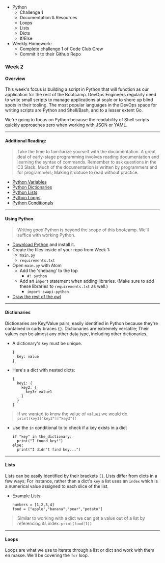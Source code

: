 - Python
  - Challenge 1
  - Documentation & Resources
  - Loops
  - Lists
  - Dicts
  - If/Else
- Weekly Homework:
  - Complete challenge 1 of Code Club Crew
  - Commit it to their Github Repo

### Week 2
#### Overview
This week's focus is building a script in Python that will function as our application for the rest of the Bootcamp. DevOps Engineers regularly need to write small scripts to manage applications at scale or to shore up blind spots in their tooling. The most popular languages in the DevOps space for writing scripts are Python and Shell/Bash, and to a lesser extent Go.

We're going to focus on Python because the readability of Shell scripts quickly approaches zero when working with JSON or YAML.

---

#### Additional Reading:
> Take the time to familiarize yourself with the documentation. A great deal of early-stage programming involves reading documentation and learning the syntax of commands. Remember to ask questions in the C3 Slack. Much of the documentation is written by programmers and for programmers; Making it obtuse to read without practice.

- [Python Variables](https://www.learnpython.org/en/Variables_and_Types)
- [Python Dictionaries](https://realpython.com/python-dicts/)
- [Python Lists](https://www.openbookproject.net/books/bpp4awd/ch03.html)
- [Python Loops](https://www.learnpython.org/en/Loops)
- [Python Conditionals](https://www.learnpython.org/en/Conditions)

---

#### Using Python
> Writing _good_ Python is beyond the scope of this bootcamp. We'll suffice with working Python.

- [Download Python](https://www.python.org/downloads/) and install it.
- Create the files inside of your repo from Week 1:
  - `main.py`
  - `requirements.txt`
- Open `main.py` with Atom
  - Add the 'shebang' to the top
    - `#! python`
  - Add an `import` statement when adding libraries. (Make sure to add these libraries to `requirements.txt` as well.)
    - `import swapi-python`
- [Draw the rest of the owl](https://i.kym-cdn.com/photos/images/original/000/572/078/d6d.jpg)

---

#### Dictionaries
Dictionaries are Key/Value pairs, easily identified in Python because they're contained in curly braces `{}`. Dictionaries are extremely versatile; Their values can be almost any other data type, including other dictionaries.
- A dictionary's `key` must be unique.
  ```
  {
    key: value
  }
  ```
- Here's a dict with nested dicts:
  ```
  {
    key1: {
      key2: {
        key3: value1
      }
    }
  }
  ```
> If we wanted to know the value of `value1` we would do `print(key1["key2"]["key3"])`

- Use the `in` conditional to to check if a key exists in a dict
  ```
  if "key" in the_dictionary:
    print("I found key!")
  else:
    print("I didn't find key...")
  ```

---

#### Lists
Lists can be easily identified by their brackets `[]`. Lists differ from dicts in a few ways; For instance, rather than a dict's `key` a list uses an `index` which is a numerical value assigned to each slice of the list.

- Example Lists:
  ```
  numbers = [1,2,3,4]
  food = ["apple","banana","pear","potato"]
  ```
> Similar to working with a dict we can get a value out of a list by referencing its index: `print(food[1])`

---

#### Loops
Loops are what we use to iterate through a list or dict and work with them en masse. We'll be covering the `for` loop.
